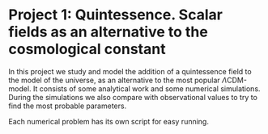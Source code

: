 # Project 1: Quintessence. Scalar fields as an alternative to the cosmological constant
In this project we study and model the addition of a quintessence field to the model of the universe, as an alternative to the most popular $\Lambda$CDM-model. It consists of some analytical work and some numerical simulations. During the simulations we also compare with observational values to try to find the most probable parameters.

Each numerical problem has its own script for easy running.